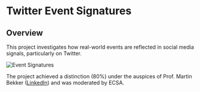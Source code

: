 # Twitter Event Signatures


## Overview
This project investigates how real-world events are reflected in social media signals, particularly on Twitter.

![Event Signatures]("Poster_Investigation_Project.png")

The project achieved a distinction (80%) under the auspices of Prof. Martin Bekker ([LinkedIn](https://www.linkedin.com/in/martinbekker/)) and was moderated by ECSA.


